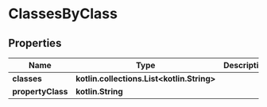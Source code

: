 
# ClassesByClass

## Properties
Name | Type | Description | Notes
------------ | ------------- | ------------- | -------------
**classes** | **kotlin.collections.List&lt;kotlin.String&gt;** |  |  [optional]
**propertyClass** | **kotlin.String** |  |  [optional]



